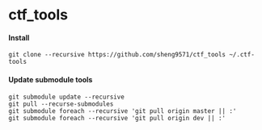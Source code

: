 # ctf_tools
#### Install
```
git clone --recursive https://github.com/sheng9571/ctf_tools ~/.ctf-tools
```

#### Update submodule tools
```
git submodule update --recursive
git pull --recurse-submodules
git submodule foreach --recursive 'git pull origin master || :'
git submodule foreach --recursive 'git pull origin dev || :'
```
